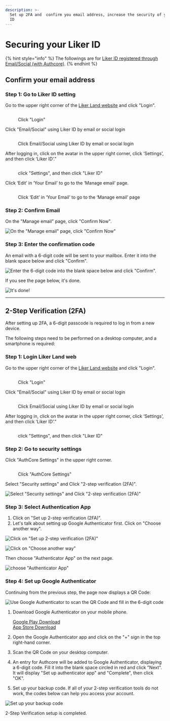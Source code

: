 ```yaml
---
description: >-
  Set up 2FA and  confirm you email address, increase the security of your Liker
  ID
---
```


# Securing your Liker ID

{% hint style="info" %}
The followings are for [Liker ID registered through Email/Social (with Authcore)](./).
{% endhint %}

## Confirm your email address <a href="#confirm-your-email-address" id="confirm-your-email-address"></a>

### Step 1: Go to Liker ID setting

Go to the upper right corner of the [Liker Land website](https://liker.land/en) and click "Login".

<figure><img src="../../../.gitbook/assets/Authcore 1-en.png" alt=""><figcaption><p>Click "Login"</p></figcaption></figure>

Click "Email/Social" using Liker ID by email or social login

<figure><img src="../../../.gitbook/assets/Authcore 3-en.png" alt=""><figcaption><p>Click Email/Social using Liker ID by email or social login</p></figcaption></figure>

After logging in, click on the avatar in the upper right corner, click ‘Settings’, and then click ‘Liker ID’.”

<figure><img src="../../../.gitbook/assets/Authcore Liker ID.png" alt=""><figcaption><p>click "Settings", and then click "Liker ID"</p></figcaption></figure>

Click ‘Edit’ in ‘Your Email’ to go to the ‘Manage email’ page.

<figure><img src="../../../.gitbook/assets/auth-email-0-en.png" alt=""><figcaption><p>Click ‘Edit’ in ‘Your Email’ to go to the ‘Manage email’ page</p></figcaption></figure>

### Step 2: Confirm Email

On the "Manage email" page, click "Confirm Now".

![On the "Manage email" page, click "Confirm Now"](https://gblobscdn.gitbook.com/assets%2F-LL4mdaVjNgL6A1--PV0%2F-MDJn8Td1rooIZewTqJt%2F-MDJpIkC4GeOL3XxM0u5%2Fauth-email-1.png?alt=media\&token=c01af70c-90c3-48d5-9203-f7f3e6ab5fa1)

### Step 3: Enter the confirmation code

An email with a 6-digit code will be sent to your mailbox. Enter it into the blank space below and click "Confirm".

![Enter the 6-digit code into the blank space below and click "Confirm".](https://downloads.intercomcdn.com/i/o/171962025/7a29375736dc15a5f3eb9909/image.png)

If you see the page below, it's done.

![It's done!](https://gblobscdn.gitbook.com/assets%2F-LL4mdaVjNgL6A1--PV0%2F-MDJn8Td1rooIZewTqJt%2F-MDJpVUgHk4bjk15P\_XD%2Fauth-email-3.png?alt=media\&token=6aaa354d-ef5a-4179-a00a-08c3ca9f7495)

***

## 2-Step Verification (2FA) <a href="#id-2fa" id="id-2fa"></a>

After setting up 2FA, a 6-digit passcode is required to log in from a new device.

The following steps need to be performed on a desktop computer, and a smartphone is required:

### Step 1: Login Liker Land web

Go to the upper right corner of the [Liker Land website](https://liker.land/en) and click "Login".

<figure><img src="../../../.gitbook/assets/Authcore 1-en.png" alt=""><figcaption><p>Click "Login"</p></figcaption></figure>

Click "Email/Social" using Liker ID by email or social login

<figure><img src="../../../.gitbook/assets/Authcore 3-en.png" alt=""><figcaption><p>Click Email/Social using Liker ID by email or social login</p></figcaption></figure>

After logging in, click on the avatar in the upper right corner, click ‘Settings’, and then click ‘Liker ID’.”

<figure><img src="../../../.gitbook/assets/Authcore Liker ID.png" alt=""><figcaption><p>click "Settings", and then click "Liker ID"</p></figcaption></figure>

### Step 2: Go to security settings

Click "AuthCore Settings" in the upper right corner.

<figure><img src="../../../.gitbook/assets/Authcore settings-en.png" alt=""><figcaption><p>Click "AuthCore Settings"</p></figcaption></figure>

Select "Security settings" and Click "2-step verification (2FA)".

![Select "Security settings" and Click "2-step verification (2FA)"](../../../.gitbook/assets/2fa-1-en.png)

### Step 3: Select Authentication App

1. Click on "Set up 2-step verification (2FA)".
2. Let's talk about setting up Google Authenticator first. Click on "Choose another way".

![Click on "Set up 2-step verification (2FA)"](../../../.gitbook/assets/2fa-2-en.png)

![Click on "Choose another way"](../../../.gitbook/assets/2fa-3-en.png)

Then choose "Authenticator App" on the next page.

![choose "Authenticator App"](../../../.gitbook/assets/2fa-4-en.png)

### Step 4: Set up Google Authenticator

Continuing from the previous step, the page now displays a QR Code:

![Use Google Authenticator to scan the QR Code and fill in the 6-digit code](../../../.gitbook/assets/2fa-5-en.png)

1.  Download Google Authenticator on your mobile phone.

    [Google Play Download](https://play.google.com/store/apps/details?id=com.google.android.apps.authenticator2\&hl=zh\_TW)\
    [App Store Download](https://apps.apple.com/hk/app/google-authenticator/id388497605)
2. Open the Google Authenticator app and click on the "+" sign in the top right-hand corner.
3. Scan the QR Code on your desktop computer.
4. An entry for Authcore will be added to Google Authenticator, displaying a 6-digit code. Fill it into the blank space circled in red and click "Next". It will display "Set up authenticator app" and "Complete", then click "OK".
5. Set up your backup code. If all of your 2-step verification tools do not work, the codes below can help you access your account.

![Set up your backup code](../../../.gitbook/assets/2fa-6-en.png)

2-Step Verification setup is completed.
